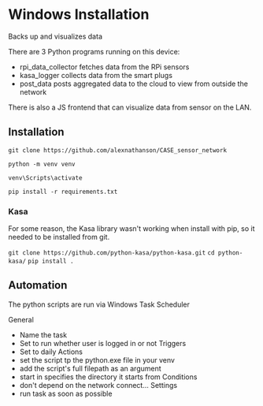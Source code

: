 # Windows Installation

Backs up and visualizes data

There are 3 Python programs running on this device:
* rpi_data_collector fetches data from the RPi sensors
* kasa_logger collects data from the smart plugs
* post_data posts aggregated data to the cloud to view from outside the network

There is also a JS frontend that can visualize data from sensor on the LAN.

## Installation

`git clone https://github.com/alexnathanson/CASE_sensor_network`

`python -m venv venv`

`venv\Scripts\activate`

`pip install -r requirements.txt`

### Kasa

For some reason, the Kasa library wasn't working when install with pip, so it needed to be installed from git.

`git clone https://github.com/python-kasa/python-kasa.git`
`cd python-kasa/`
`pip install .`

## Automation

The python scripts are run via Windows Task Scheduler

General
* Name the task
* Set to run whether user is logged in or not
Triggers
* Set to daily
Actions
* set the script tp the python.exe file in your venv
* add the script's full filepath as an argument
* start in specifies the directory it starts from
Conditions
* don't depend on the network connect...
Settings
* run task as soon as possible

